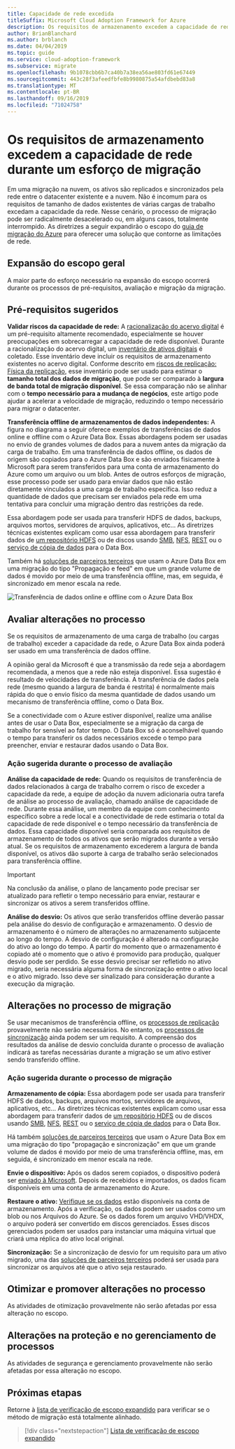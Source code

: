 ```yaml
---
title: Capacidade de rede excedida
titleSuffix: Microsoft Cloud Adoption Framework for Azure
description: Os requisitos de armazenamento excedem a capacidade de rede durante um esforço de migração.
author: BrianBlanchard
ms.author: brblanch
ms.date: 04/04/2019
ms.topic: guide
ms.service: cloud-adoption-framework
ms.subservice: migrate
ms.openlocfilehash: 9b1078cbb6b7ca40b7a38ea56ae803fd61e67449
ms.sourcegitcommit: 443c28f3afeedfbfe8b9980875a54afdbebd83a8
ms.translationtype: MT
ms.contentlocale: pt-BR
ms.lasthandoff: 09/16/2019
ms.locfileid: "71024758"
---
```

# <a name="storage-requirements-exceed-network-capacity-during-a-migration-effort"></a>Os requisitos de armazenamento excedem a capacidade de rede durante um esforço de migração

Em uma migração na nuvem, os ativos são replicados e sincronizados pela rede entre o datacenter existente e a nuvem. Não é incomum para os requisitos de tamanho de dados existentes de várias cargas de trabalho excedam a capacidade da rede. Nesse cenário, o processo de migração pode ser radicalmente desacelerado ou, em alguns casos, totalmente interrompido. As diretrizes a seguir expandirão o escopo do [guia de migração do Azure](../azure-migration-guide/index.md) para oferecer uma solução que contorne as limitações de rede.

## <a name="general-scope-expansion"></a>Expansão do escopo geral

A maior parte do esforço necessário na expansão do escopo ocorrerá durante os processos de pré-requisitos, avaliação e migração da migração.

## <a name="suggested-prerequisites"></a>Pré-requisitos sugeridos

**Validar riscos da capacidade de rede:** A [racionalização do acervo digital](../../digital-estate/rationalize.md) é um pré-requisito altamente recomendado, especialmente se houver preocupações em sobrecarregar a capacidade de rede disponível. Durante a racionalização do acervo digital, um [inventário de ativos digitais](../../digital-estate/inventory.md) é coletado. Esse inventário deve incluir os requisitos de armazenamento existentes no acervo digital. Conforme descrito em [riscos de replicação: Física da replicação](../migration-considerations/migrate/replicate.md#replication-risks---physics-of-replication), esse inventário pode ser usado para estimar o **tamanho total dos dados de migração**, que pode ser comparado à **largura de banda total de migração disponível**. Se essa comparação não se alinhar com o **tempo necessário para a mudança de negócios**, este artigo pode ajudar a acelerar a velocidade de migração, reduzindo o tempo necessário para migrar o datacenter.

**Transferência offline de armazenamentos de dados independentes:** A figura no diagrama a seguir oferece exemplos de transferências de dados online e offline com o Azure Data Box. Essas abordagens podem ser usadas no envio de grandes volumes de dados para a nuvem antes da migração da carga de trabalho. Em uma transferência de dados offline, os dados de origem são copiados para o Azure Data Box e são enviados fisicamente à Microsoft para serem transferidos para uma conta de armazenamento do Azure como um arquivo ou um blob. Antes de outros esforços de migração, esse processo pode ser usado para enviar dados que não estão diretamente vinculados a uma carga de trabalho específica. Isso reduz a quantidade de dados que precisam ser enviados pela rede em uma tentativa para concluir uma migração dentro das restrições da rede.

Essa abordagem pode ser usada para transferir HDFS de dados, backups, arquivos mortos, servidores de arquivos, aplicativos, etc... As diretrizes técnicas existentes explicam como usar essa abordagem para transferir dados de [um repositório HDFS](https://docs.microsoft.com/azure/storage/blobs/data-lake-storage-migrate-on-premises-hdfs-cluster) ou de discos usando [SMB](https://docs.microsoft.com/azure/databox/data-box-deploy-copy-data), [NFS](https://docs.microsoft.com/azure/databox/data-box-deploy-copy-data-via-nfs), [REST](https://docs.microsoft.com/azure/databox/data-box-deploy-copy-data-via-rest) ou o [serviço de cópia de dados](https://docs.microsoft.com/azure/databox/data-box-deploy-copy-data-via-copy-service) para o Data Box.

Também há [soluções de parceiros terceiros](https://azuremarketplace.microsoft.com/campaigns/databox/azure-data-box) que usam o Azure Data Box em uma migração do tipo "Propagação e feed" em que um grande volume de dados é movido por meio de uma transferência offline, mas, em seguida, é sincronizado em menor escala na rede.

![Transferência de dados online e offline com o Azure Data Box](../../_images/migrate/databox.png)

## <a name="assess-process-changes"></a>Avaliar alterações no processo

Se os requisitos de armazenamento de uma carga de trabalho (ou cargas de trabalho) exceder a capacidade da rede, o Azure Data Box ainda poderá ser usado em uma transferência de dados offline.

A opinião geral da Microsoft é que a transmissão da rede seja a abordagem recomendada, a menos que a rede não esteja disponível. Essa sugestão é resultado de velocidades de transferência. A transferência de dados pela rede (mesmo quando a largura de banda é restrita) é normalmente mais rápida do que o envio físico da mesma quantidade de dados usando um mecanismo de transferência offline, como o Data Box.

Se a conectividade com o Azure estiver disponível, realize uma análise antes de usar o Data Box, especialmente se a migração da carga de trabalho for sensível ao fator tempo. O Data Box só é aconselhável quando o tempo para transferir os dados necessários excede o tempo para preencher, enviar e restaurar dados usando o Data Box.

### <a name="suggested-action-during-the-assess-process"></a>Ação sugerida durante o processo de avaliação

**Análise da capacidade de rede:** Quando os requisitos de transferência de dados relacionados à carga de trabalho correm o risco de exceder a capacidade da rede, a equipe de adoção da nuvem adicionaria outra tarefa de análise ao processo de avaliação, chamado análise de capacidade de rede. Durante essa análise, um membro da equipe com conhecimento específico sobre a rede local e a conectividade de rede estimaria o total da capacidade de rede disponível e o tempo necessário da transferência de dados. Essa capacidade disponível seria comparada aos requisitos de armazenamento de todos os ativos que serão migrados durante a versão atual. Se os requisitos de armazenamento excederem a largura de banda disponível, os ativos dão suporte à carga de trabalho serão selecionados para transferência offline.

> [!IMPORTANT]
> Na conclusão da análise, o plano de lançamento pode precisar ser atualizado para refletir o tempo necessário para enviar, restaurar e sincronizar os ativos a serem transferidos offline.

**Análise do desvio:** Os ativos que serão transferidos offline deverão passar pela análise do desvio de configuração e armazenamento. O desvio de armazenamento é o número de alterações no armazenamento subjacente ao longo do tempo. A desvio de configuração é alterado na configuração do ativo ao longo do tempo. A partir do momento que o armazenamento é copiado até o momento que o ativo é promovido para produção, qualquer desvio pode ser perdido. Se esse desvio precisar ser refletido no ativo migrado, seria necessária alguma forma de sincronização entre o ativo local e o ativo migrado. Isso deve ser sinalizado para consideração durante a execução da migração.

## <a name="migrate-process-changes"></a>Alterações no processo de migração

Se usar mecanismos de transferência offline, os [processos de replicação](../migration-considerations/migrate/replicate.md) provavelmente não serão necessários. No entanto, os [processos de sincronização](../migration-considerations/migrate/replicate.md) ainda podem ser um requisito. A compreensão dos resultados da análise de desvio concluída durante o processo de avaliação indicará as tarefas necessárias durante a migração se um ativo estiver sendo transferido offline.

### <a name="suggested-action-during-the-migrate-process"></a>Ação sugerida durante o processo de migração

**Armazenamento de cópia:** Essa abordagem pode ser usada para transferir HDFS de dados, backups, arquivos mortos, servidores de arquivos, aplicativos, etc... As diretrizes técnicas existentes explicam como usar essa abordagem para transferir dados de [um repositório HDFS](https://docs.microsoft.com/azure/storage/blobs/data-lake-storage-migrate-on-premises-hdfs-cluster) ou de discos usando [SMB](https://docs.microsoft.com/azure/databox/data-box-deploy-copy-data), [NFS](https://docs.microsoft.com/azure/databox/data-box-deploy-copy-data-via-nfs), [REST](https://docs.microsoft.com/azure/databox/data-box-deploy-copy-data-via-rest) ou o [serviço de cópia de dados](https://docs.microsoft.com/azure/databox/data-box-deploy-copy-data-via-copy-service) para o Data Box.

Há também [soluções de parceiros terceiros](https://azuremarketplace.microsoft.com/campaigns/databox/azure-data-box) que usam o Azure Data Box em uma migração do tipo "propagação e sincronização" em que um grande volume de dados é movido por meio de uma transferência offline, mas, em seguida, é sincronizado em menor escala na rede.

**Envie o dispositivo:** Após os dados serem copiados, o dispositivo poderá ser [enviado à Microsoft](https://docs.microsoft.com/azure/databox/data-box-deploy-picked-up). Depois de recebidos e importados, os dados ficam disponíveis em uma conta de armazenamento do Azure.

**Restaure o ativo:** [Verifique se os dados](https://docs.microsoft.com/azure/databox/data-box-deploy-picked-up#verify-data-upload-to-azure) estão disponíveis na conta de armazenamento. Após a verificação, os dados podem ser usados como um blob ou nos Arquivos do Azure. Se os dados forem um arquivo VHD/VHDX, o arquivo poderá ser convertido em discos gerenciados. Esses discos gerenciados podem ser usados para instanciar uma máquina virtual que criará uma réplica do ativo local original.

**Sincronização:** Se a sincronização de desvio for um requisito para um ativo migrado, uma das [soluções de parceiros terceiros](https://azuremarketplace.microsoft.com/campaigns/databox/azure-data-box) poderá ser usada para sincronizar os arquivos até que o ativo seja restaurado.

## <a name="optimize-and-promote-process-changes"></a>Otimizar e promover alterações no processo

As atividades de otimização provavelmente não serão afetadas por essa alteração no escopo.

## <a name="secure-and-manage-process-changes"></a>Alterações na proteção e no gerenciamento de processos

As atividades de segurança e gerenciamento provavelmente não serão afetadas por essa alteração no escopo.

## <a name="next-steps"></a>Próximas etapas

Retorne à [lista de verificação de escopo expandido](./index.md) para verificar se o método de migração está totalmente alinhado.

> [!div class="nextstepaction"]
> [Lista de verificação de escopo expandido](./index.md)
